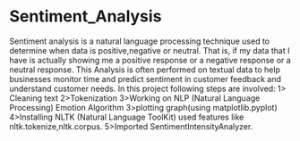 # Sentiment_Analysis
Sentiment analysis is a natural language processing technique used to determine when data is positive,negative or neutral.
That is, if my data that I have is actually showing me a positive response or a negative response or a neutral response.
This Analysis is often performed on textual data to help businesses monitor time and predict sentiment in customer feedback and understand customer needs.
In this project following steps are involved:
1> Cleaning text
2>Tokenization
3>Working on NLP (Natural Language Processing) Emotion Algorithm
3>plotting graph(using matplotlib.pyplot)
4>Installing NLTK (Natural Language ToolKit) used features like nltk.tokenize,nltk.corpus.
5>Imported SentimentIntensityAnalyzer.


